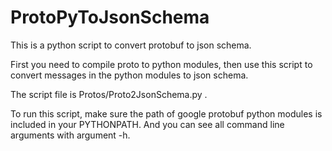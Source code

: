 # ProtoPyToJsonSchema
This is a python script to convert protobuf to json schema.

First you need to compile proto to python modules, then use this script to convert messages in the python modules to json schema.

The script file is Protos/Proto2JsonSchema.py .

To run this script, make sure the path of google protobuf python modules is included in your PYTHONPATH. And you can see all command line arguments with argument -h.

